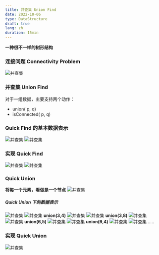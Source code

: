 ```yaml
---
title: 并查集 Union Find
date: 2022-10-06
type: DataStructure
draft: true
lang: zh
duration: 15min
---
```


**一种很不一样的树形结构**

### 连接问题 Connectivity Problem

![并查集](/public/images/data-structure/20-0.png)

### 并查集 Union Find

对于一组数据，主要支持两个动作：

- union( p, q)
- isConnected( p, q)

### Quick Find 的基本数据表示

![并查集](/public/images/data-structure/20-1.png)
![并查集](/public/images/data-structure/20-2.png)

### 实现 Quick Find

![并查集](/public/images/data-structure/20-3.png)
![并查集](/public/images/data-structure/20-4.png)

### Quick Union

**将每一个元素，看做是一个节点**
![并查集](/public/images/data-structure/20-5.png)

##### Quick Union 下的数据表示

![并查集](/public/images/data-structure/20-7.png)
![并查集](/public/images/data-structure/20-6.png)
**union(3,4)**
![并查集](/public/images/data-structure/20-8.png)
![并查集](/public/images/data-structure/20-9.png)
**union(3,8)**
![并查集](/public/images/data-structure/20-10.png)
![并查集](/public/images/data-structure/20-11.png)
**union(6,5)**
![并查集](/public/images/data-structure/20-12.png)
![并查集](/public/images/data-structure/20-13.png)
**union(9,4)**
![并查集](/public/images/data-structure/20-14.png)
![并查集](/public/images/data-structure/20-15.png)
.....

### 实现 Quick Union

![并查集](/public/images/data-structure/20-16.png)
